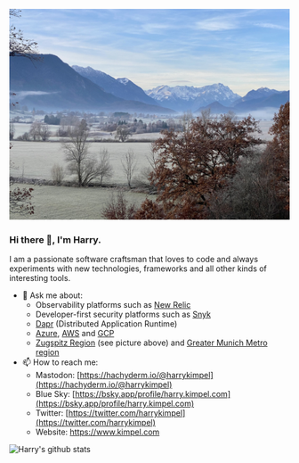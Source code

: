 ![Zugspitz region](background-fall-web.jpg)

### Hi there 👋, I'm Harry.

I am a passionate software craftsman that loves to code and always experiments with new technologies, frameworks and all other kinds of interesting tools.

- 💬 Ask me about:
     - Observability platforms such as [New Relic](https://www.newrelic.com)
     - Developer-first security platforms such as [Snyk](https://snyk.io/)
     - [Dapr](https://dapr.io/) (Distributed Application Runtime)
     - [Azure](https://azure.microsoft.com/en-us/), [AWS](https://aws.amazon.com/) and [GCP](https://cloud.google.com/)
     - [Zugspitz Region](https://www.zugspitz-region.de/) (see picture above) and [Greater Munich Metro region](https://www.metropolregion-muenchen.eu/)
- 📫 How to reach me:
     - Mastodon: [https://hachyderm.io/@harrykimpel](https://hachyderm.io/@harrykimpel)
     - Blue Sky: [https://bsky.app/profile/harry.kimpel.com](https://bsky.app/profile/harry.kimpel.com)
     - Twitter: [https://twitter.com/harrykimpel](https://twitter.com/harrykimpel)
     - Website: https://www.kimpel.com

![Harry's github stats](https://github-readme-stats.vercel.app/api?username=harrykimpel&show_icons=true)
